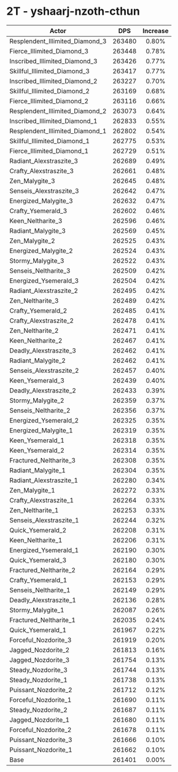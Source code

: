 # 2T - yshaarj-nzoth-cthun
| Actor | DPS | Increase |
|---|:---:|:---:|
|Resplendent_Illimited_Diamond_3|263480|0.80%|
|Fierce_Illimited_Diamond_3|263448|0.78%|
|Inscribed_Illimited_Diamond_3|263426|0.77%|
|Skillful_Illimited_Diamond_3|263417|0.77%|
|Inscribed_Illimited_Diamond_2|263227|0.70%|
|Skillful_Illimited_Diamond_2|263169|0.68%|
|Fierce_Illimited_Diamond_2|263116|0.66%|
|Resplendent_Illimited_Diamond_2|263073|0.64%|
|Inscribed_Illimited_Diamond_1|262833|0.55%|
|Resplendent_Illimited_Diamond_1|262802|0.54%|
|Skillful_Illimited_Diamond_1|262775|0.53%|
|Fierce_Illimited_Diamond_1|262729|0.51%|
|Radiant_Alexstraszite_3|262689|0.49%|
|Crafty_Alexstraszite_3|262661|0.48%|
|Zen_Malygite_3|262645|0.48%|
|Senseis_Alexstraszite_3|262642|0.47%|
|Energized_Malygite_3|262632|0.47%|
|Crafty_Ysemerald_3|262602|0.46%|
|Keen_Neltharite_3|262596|0.46%|
|Radiant_Malygite_3|262569|0.45%|
|Zen_Malygite_2|262525|0.43%|
|Energized_Malygite_2|262524|0.43%|
|Stormy_Malygite_3|262522|0.43%|
|Senseis_Neltharite_3|262509|0.42%|
|Energized_Ysemerald_3|262504|0.42%|
|Radiant_Alexstraszite_2|262495|0.42%|
|Zen_Neltharite_3|262489|0.42%|
|Crafty_Ysemerald_2|262485|0.41%|
|Crafty_Alexstraszite_2|262478|0.41%|
|Zen_Neltharite_2|262471|0.41%|
|Keen_Neltharite_2|262467|0.41%|
|Deadly_Alexstraszite_3|262462|0.41%|
|Radiant_Malygite_2|262462|0.41%|
|Senseis_Alexstraszite_2|262457|0.40%|
|Keen_Ysemerald_3|262439|0.40%|
|Deadly_Alexstraszite_2|262433|0.39%|
|Stormy_Malygite_2|262359|0.37%|
|Senseis_Neltharite_2|262356|0.37%|
|Energized_Ysemerald_2|262325|0.35%|
|Energized_Malygite_1|262319|0.35%|
|Keen_Ysemerald_1|262318|0.35%|
|Keen_Ysemerald_2|262314|0.35%|
|Fractured_Neltharite_3|262308|0.35%|
|Radiant_Malygite_1|262304|0.35%|
|Radiant_Alexstraszite_1|262280|0.34%|
|Zen_Malygite_1|262272|0.33%|
|Crafty_Alexstraszite_1|262264|0.33%|
|Zen_Neltharite_1|262253|0.33%|
|Senseis_Alexstraszite_1|262244|0.32%|
|Quick_Ysemerald_2|262208|0.31%|
|Keen_Neltharite_1|262206|0.31%|
|Energized_Ysemerald_1|262190|0.30%|
|Quick_Ysemerald_3|262180|0.30%|
|Fractured_Neltharite_2|262164|0.29%|
|Crafty_Ysemerald_1|262153|0.29%|
|Senseis_Neltharite_1|262149|0.29%|
|Deadly_Alexstraszite_1|262136|0.28%|
|Stormy_Malygite_1|262087|0.26%|
|Fractured_Neltharite_1|262035|0.24%|
|Quick_Ysemerald_1|261967|0.22%|
|Forceful_Nozdorite_3|261919|0.20%|
|Jagged_Nozdorite_2|261813|0.16%|
|Jagged_Nozdorite_3|261754|0.13%|
|Steady_Nozdorite_3|261744|0.13%|
|Steady_Nozdorite_1|261738|0.13%|
|Puissant_Nozdorite_2|261712|0.12%|
|Forceful_Nozdorite_1|261690|0.11%|
|Steady_Nozdorite_2|261687|0.11%|
|Jagged_Nozdorite_1|261680|0.11%|
|Forceful_Nozdorite_2|261678|0.11%|
|Puissant_Nozdorite_3|261666|0.10%|
|Puissant_Nozdorite_1|261662|0.10%|
|Base|261401|0.00%|
